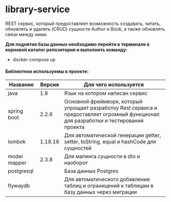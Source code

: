 # library-service

REST сервис, который предоставляет возможность создавать, читать, обновлять и удалять (CRUD) сущности Author и Book, а также обновлять связи между ними.


**Для поднятия базы данных необходимо перейти в терминале в корневой каталог репозитория и выполнить команду:**
 *  docker-compose up

#### Библиотеки используемы в проекте:

Название | Версия | Для чего используется
---------------------|--------|--------------
java                 |1.8     | Язык на котором написан сервис
spring boot          |2.2.6   | Основной фреймворк, который упрощает разработку Rest сервиса и предоставляет огромный функционал для разработки и тестирования проекта
lombok               |1.18.16 | Для автоматической генерации getter, setter, toString, equal и hashCode для сущностей
model mapper         |2.3.8   | Для мапинга сущности в dto и наоборот
postgresql           |        | База данных Postgres
flywaydb             |        | Для автоматического добавление таблиц и ограницений к таблицам в базу данных через миграции